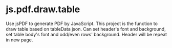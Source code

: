 # js.pdf.draw.table

Use jsPDF to generate PDF by JavaScript. This project is the function to draw table based on tableData json. 
Can set header's font and background, set table body's font and odd/even rows' background. Header will be repeat in new page.
